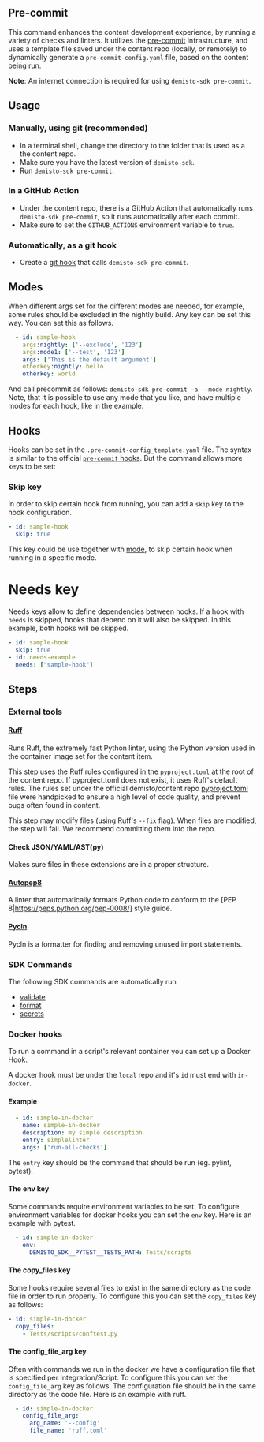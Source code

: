 ## Pre-commit

This command enhances the content development experience, by running a variety of checks and linters.
It utilizes the [pre-commit](https://github.com/pre-commit/pre-commit) infrastructure, and uses a template file saved under the content repo (locally, or remotely) to dynamically generate a `pre-commit-config.yaml` file, based on the content being run.

**Note**: An internet connection is required for using `demisto-sdk pre-commit`.
## Usage

### Manually, using git (recommended)
* In a terminal shell, change the directory to the folder that is used as a the content repo.
* Make sure you have the latest version of `demisto-sdk`.
* Run `demisto-sdk pre-commit`.

### In a GitHub Action
* Under the content repo, there is a GitHub Action that automatically runs `demisto-sdk pre-commit`, so it runs automatically after each commit.
* Make sure to set the `GITHUB_ACTIONS` environment variable to `true`.

### Automatically, as a git hook
* Create a [git hook](https://git-scm.com/book/en/v2/Customizing-Git-Git-Hooks) that calls `demisto-sdk pre-commit`.

## Modes
When different args set for the different modes are needed, for example, some rules should be excluded in the nightly build.
Any key can be set this way.
You can set this as follows.
```yaml
  - id: sample-hook
    args:nightly: ['--exclude', '123']
    args:mode1: ['--test', '123']
    args: ['This is the default argument']
    otherkey:nightly: hello
    otherkey: world
```
And call precommit as follows: `demisto-sdk pre-commit -a --mode nightly`.
Note, that it is possible to use any mode that you like, and have multiple modes for each hook, like in the example.

## Hooks
Hooks can be set in the `.pre-commit-config_template.yaml` file. The syntax is similar to the official [`pre-commit` hooks](https://pre-commit.com/#new-hooks). But the command allows more keys to be set:

### Skip key
In order to skip certain hook from running, you can add a `skip` key to the hook configuration.
```yaml
- id: sample-hook
  skip: true
```
This key could be use together with [mode](#modes), to skip certain hook when running in a specific mode.

# Needs key
Needs keys allow to define dependencies between hooks. If a hook with `needs` is skipped, hooks that depend on it will also be skipped.
In this example, both hooks will be skipped.
```yaml
- id: sample-hook
  skip: true
- id: needs-example
  needs: ["sample-hook"]
```

## Steps

### External tools
#### [Ruff](https://github.com/astral-sh/ruff)
Runs Ruff, the extremely fast Python linter, using the Python version used in the container image set for the content item.

This step uses the Ruff rules configured in the `pyproject.toml` at the root of the content repo. If pyproject.toml does not exist, it uses Ruff's default rules.
The rules set under the official demisto/content repo [pyproject.toml](https://github.com/demisto/content/blob/master/pyproject.toml) file were handpicked to ensure a high level of code quality, and prevent bugs often found in content.

This step may modify files (using Ruff's `--fix` flag). When files are modified, the step will fail. We recommend committing them into the repo.

#### Check JSON/YAML/AST(py)
Makes sure files in these extensions are in a proper structure.

#### [Autopep8](https://github.com/hhatto/autopep8)
A linter that automatically formats Python code to conform to the [PEP 8|https://peps.python.org/pep-0008/] style guide.

#### [Pycln](https://github.com/hadialqattan/pycln)
Pycln is a formatter for finding and removing unused import statements.


### SDK Commands
The following SDK commands are automatically run
- [validate](https://github.com/demisto/demisto-sdk/blob/master/demisto_sdk/commands/validate/README.md)
- [format](https://github.com/demisto/demisto-sdk/blob/master/demisto_sdk/commands/format/README.md)
- [secrets](https://github.com/demisto/demisto-sdk/blob/master/demisto_sdk/commands/secrets/README.md)

### Docker hooks
To run a command in a script's relevant container you can set up a Docker Hook.

A docker hook must be under the `local` repo and it's `id` must end with `in-docker`.

#### Example
```yaml
  - id: simple-in-docker
    name: simple-in-docker
    description: my simple description
    entry: simplelinter
    args: ['run-all-checks']
```

The `entry` key should be the command that should be run (eg. pylint, pytest).

#### The env key
Some commands require environment variables to be set. To configure environment variables for docker hooks you can set the `env` key. Here is an example with pytest.
```yaml
  - id: simple-in-docker
    env:
      DEMISTO_SDK__PYTEST__TESTS_PATH: Tests/scripts
```

#### The copy_files key
Some hooks require several files to exist in the same directory as the code file in order to run properly. To configure this you can set the `copy_files` key as follows:
```yaml
- id: simple-in-docker
  copy_files:
    - Tests/scripts/conftest.py
```

#### The config_file_arg key
Often with commands we run in the docker we have a configuration file that is specified per Integration/Script. To configure this you can set the `config_file_arg` key as follows. The configuration file should be in the same directory as the code file. Here is an example with ruff.
```yaml
  - id: simple-in-docker
    config_file_arg:
      arg_name: '--config'
      file_name: 'ruff.toml'
```
